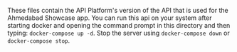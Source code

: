 These files contain the API Platform's version of the API that is used for the Ahmedabad Showcase app. You can run this api on your system after starting docker and opening the command prompt in this directory and then typing: `docker-compose up -d`.
Stop the server using `docker-compose down` or `docker-compose stop`.

